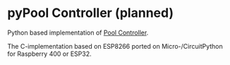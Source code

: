 # pyPool Controller (planned)

Python based implementation of [Pool Controller](https://github.com/smart-swimmingpool/pool-controller).

The C-implementation based on ESP8266 ported on Micro-/CircuitPython for Raspberry 400 or ESP32.
